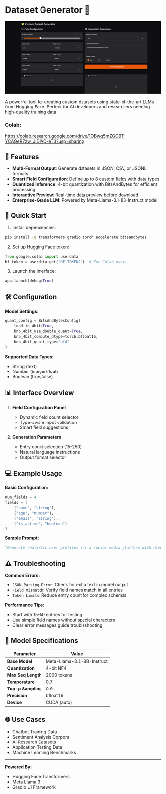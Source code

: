 # Dataset Generator 🧩

![Dataset Generator Interface](./AI_dataset.png)

A powerful tool for creating custom datasets using state-of-the-art LLMs from Hugging Face. Perfect for AI developers and researchers needing high-quality training data.

### Colab:
https://colab.research.google.com/drive/1OBwq5mZGO9T-YCAGeR7zw_JiDIAD-eT3?usp=sharing

## 🌟 Features

- **Multi-Format Output**: Generate datasets in JSON, CSV, or JSONL formats
- **Smart Field Configuration**: Define up to 8 custom fields with data types
- **Quantized Inference**: 4-bit quantization with BitsAndBytes for efficient processing
- **Interactive Preview**: Real-time data preview before download
- **Enterprise-Grade LLM**: Powered by Meta-Llama-3.1-8B-Instruct model

## 🚀 Quick Start

1. Install dependencies:
```bash
pip install -q transformers gradio torch accelerate bitsandbytes
```

2. Set up Hugging Face token:
```python
from google.colab import userdata
hf_token = userdata.get('HF_TOKEN2')  # For Colab users
```

3. Launch the interface:
```python
app.launch(debug=True)
```

## 🛠️ Configuration

**Model Settings:**
```python
quant_config = BitsAndBytesConfig(
    load_in_4bit=True,
    bnb_4bit_use_double_quant=True,
    bnb_4bit_compute_dtype=torch.bfloat16,
    bnb_4bit_quant_type="nf4"
)
```

**Supported Data Types:**
- String (text)
- Number (integer/float)
- Boolean (true/false)

## 📊 Interface Overview


1. **Field Configuration Panel**
   - Dynamic field count selector
   - Type-aware input validation
   - Smart field suggestions

2. **Generation Parameters**
   - Entry count selection (15-250)
   - Natural language instructions
   - Output format selector

## 💻 Example Usage

**Basic Configuration:**
```python
num_fields = 4
fields = [
    ("name", "string"),
    ("age", "number"),
    ("email", "string"),
    ("is_active", "boolean")
]
```

**Sample Prompt:**
```python
"Generate realistic user profiles for a social media platform with diverse demographics."
```

## ⚠️ Troubleshooting

**Common Errors:**
- `JSON Parsing Error`: Check for extra text in model output
- `Field Mismatch`: Verify field names match in all entries
- `Token Limits`: Reduce entry count for complex schemas

**Performance Tips:**
- Start with 15-50 entries for testing
- Use simple field names without special characters
- Clear error messages guide troubleshooting

## 🤖 Model Specifications

| Parameter            | Value                      |
|----------------------|----------------------------|
| **Base Model**       | Meta-Llama-3.1-8B-Instruct |
| **Quantization**     | 4-bit NF4                  |
| **Max Seq Length**   | 2000 tokens                |
| **Temperature**      | 0.7                        |
| **Top-p Sampling**   | 0.9                        |
| **Precision**        | bfloat16                   |
| **Device**           | CUDA (auto)                |

## 🌐 Use Cases

- Chatbot Training Data
- Sentiment Analysis Corpora
- AI Research Datasets
- Application Testing Data
- Machine Learning Benchmarks



---

**Powered By:**
- Hugging Face Transformers
- Meta Llama 3
- Gradio UI Framework
